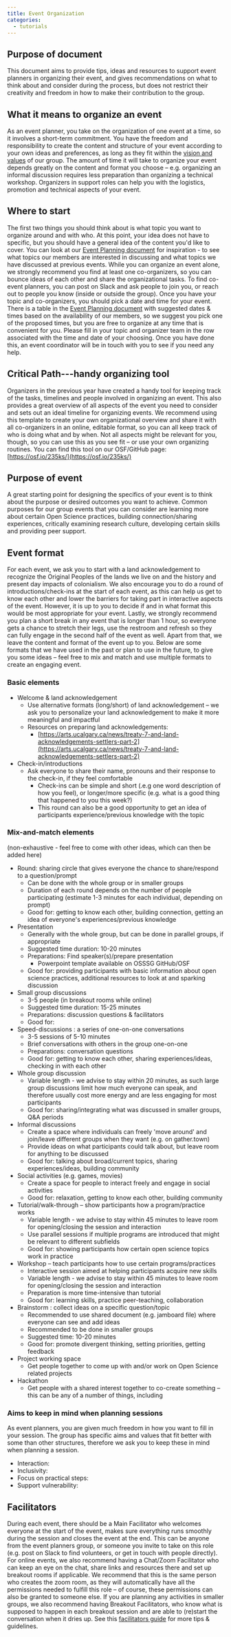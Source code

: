 ```yaml
---
title: Event Organization
categories:
  - tutorials
---
```


## Purpose of document

This document aims to provide tips, ideas and resources to support event planners in organizing their event, and gives recommendations on what to think about and consider during the process, but does not restrict their creativity and freedom in how to make their contribution to the group.

## What it means to organize an event

As an event planner, you take on the organization of one event at a time, so it involves a short-term commitment. You have the freedom and responsibility to create the content and structure of your event according to your own ideas and preferences, as long as they fit within the [vision and values](https://osf.io/htpg2/) of our group. The amount of time it will take to organize your event depends greatly on the content and format you choose – e.g. organizing an informal discussion requires less preparation than organizing a technical workshop. Organizers in support roles can help you with the logistics, promotion and technical aspects of your event.

## Where to start

The first two things you should think about is what topic you want to organize around and with who. At this point, your idea does not have to specific, but you should have a general idea of the content you'd like to cover. You can look at our [Event Planning document](https://docs.google.com/document/d/1lVpZ3pljEu9A6WsqLUFKDL--yv3yvycRhqrCxfswgdo/edit?usp=sharing) for inspiration - to see what topics our members are interested in discussing and what topics we have discussed at previous events. While you can organize an event alone, we strongly recommend you find at least one co-organizers, so you can bounce ideas of each other and share the organizational tasks. To find co-event planners, you can post on Slack and ask people to join you, or reach out to people you know (inside or outside the group). Once you have your topic and co-organizers, you should pick a date and time for your event. There is a table in the [Event Planning document](https://docs.google.com/document/d/1lVpZ3pljEu9A6WsqLUFKDL--yv3yvycRhqrCxfswgdo/edit?usp=sharing) with suggested dates &amp; times based on the availability of our members, so we suggest you pick one of the proposed times, but you are free to organize at any time that is convenient for you. Please fill in your topic and organizer team in the row associated with the time and date of your choosing. Once you have done this, an event coordinator will be in touch with you to see if you need any help.

## Critical Path---handy organizing tool

Organizers in the previous year have created a handy tool for keeping track of the tasks, timelines and people involved in organizing an event. This also provides a great overview of all aspects of the event you need to consider and sets out an ideal timeline for organizing events. We recommend using this template to create your own organizational overview and share it with all co-organizers in an online, editable format, so you can all keep track of who is doing what and by when. Not all aspects might be relevant for you, though, so you can use this as you see fit – or use your own organizing routines. You can find this tool on our OSF/GitHub page: [https://osf.io/235ks/](https://osf.io/235ks/)

## Purpose of event

A great starting point for designing the specifics of your event is to think about the purpose or desired outcomes you want to achieve. Common purposes for our group events that you can consider are learning more about certain Open Science practices, building connection/sharing experiences, critically examining research culture, developing certain skills and providing peer support.

## Event format

For each event, we ask you to start with a land acknowledgement to recognize the Original Peoples of the lands we live on and the history and present day impacts of colonialism. We also encourage you to do a round of introductions/check-ins at the start of each event, as this can help us get to know each other and lower the barriers for taking part in interactive aspects of the event. However, it is up to you to decide if and in what format this would be most appropriate for your event. Lastly, we strongly recommend you plan a short break in any event that is longer than 1 hour, so everyone gets a chance to stretch their legs, use the restroom and refresh so they can fully engage in the second half of the event as well. Apart from that, we leave the content and format of the event up to you. Below are some formats that we have used in the past or plan to use in the future, to give you some ideas – feel free to mix and match and use multiple formats to create an engaging event.

### Basic elements

- Welcome &amp; land acknowledgement
  - Use alternative formats (long/short) of land acknowledgement – we ask you to personalize your land acknowledgement to make it more meaningful and impactful
  - Resources on preparing land acknowledgements:
    - [https://arts.ucalgary.ca/news/treaty-7-and-land-acknowledgements-settlers-part-2](https://arts.ucalgary.ca/news/treaty-7-and-land-acknowledgements-settlers-part-2)
- Check-in/introductions
  - Ask everyone to share their name, pronouns and their response to the check-in, if they feel comfortable
    - Check-ins can be simple and short (.e.g one word description of how you feel), or longer/more specific (e.g. what is a good thing that happened to you this week?)
    - This round can also be a good opportunity to get an idea of participants experience/previous knowledge with the topic

### Mix-and-match elements

(non-exhaustive - feel free to come with other ideas, which can then be added here)

- Round: sharing circle that gives everyone the chance to share/respond to a question/prompt
  - Can be done with the whole group or in smaller groups
  - Duration of each round depends on the number of people participating (estimate 1-3 minutes for each individual, depending on prompt)
  - Good for: getting to know each other, building connection, getting an idea of everyone's experiences/previous knowledge
- Presentation
  - Generally with the whole group, but can be done in parallel groups, if appropriate
  - Suggested time duration: 10-20 minutes
  - Preparations: Find speaker(s)/prepare presentation
    - Powerpoint template available on OSSSG GitHub/OSF
  - Good for: providing participants with basic information about open science practices, additional resources to look at and sparking discussion
- Small group discussions 
  - 3-5 people (in breakout rooms while online)
  - Suggested time duration: 15-25 minutes
  - Preparations: discussion questions &amp; facilitators
  - Good for:
- Speed-discussions : a series of one-on-one conversations
  - 3-5 sessions of 5-10 minutes
  - Brief conversations with others in the group one-on-one
  - Preparations: conversation questions
  - Good for: getting to know each other, sharing experiences/ideas, checking in with each other
- Whole group discussion
  - Variable length - we advise to stay within 20 minutes, as such large group discussions limit how much everyone can speak, and therefore usually cost more energy and are less engaging for most participants
  - Good for: sharing/integrating what was discussed in smaller groups, Q&amp;A periods
- Informal discussions
  - Create a space where individuals can freely 'move around' and join/leave different groups when they want (e.g. on gather.town)
  - Provide ideas on what participants could talk about, but leave room for anything to be discussed
  - Good for: talking about broad/current topics, sharing experiences/ideas, building community
- Social activities (e.g. games, movies)
  - Create a space for people to interact freely and engage in social activities
  - Good for: relaxation, getting to know each other, building community
- Tutorial/walk-through – show participants how a program/practice works
  - Variable length - we advise to stay within 45 minutes to leave room for opening/closing the session and interaction
  - Use parallel sessions if multiple programs are introduced that might be relevant to different subfields
  - Good for: showing participants how certain open science topics work in practice
- Workshop – teach participants how to use certain programs/practices
  - Interactive session aimed at helping participants acquire new skills
  - Variable length - we advise to stay within 45 minutes to leave room for opening/closing the session and interaction
  - Preparation is more time-intensive than tutorial
  - Good for: learning skills, practice peer-teaching, collaboration
- Brainstorm : collect ideas on a specific question/topic
  - Recommended to use shared document (e.g. jamboard file) where everyone can see and add ideas
  - Recommended to be done in smaller groups
  - Suggested time: 10-20 minutes
  - Good for: promote divergent thinking, setting priorities, getting feedback
- Project working space
  - Get people together to come up with and/or work on Open Science related projects
- Hackathon
  - Get people with a shared interest together to co-create something – this can be any of a number of things, including

### Aims to keep in mind when planning sessions

As event planners, you are given much freedom in how you want to fill in your session. The group has specific aims and values that fit better with some than other structures, therefore we ask you to keep these in mind when planning a session.

- Interaction:
- Inclusivity:
- Focus on practical steps:
- Support vulnerability:

## Facilitators

During each event, there should be a Main Facilitator who welcomes everyone at the start of the event, makes sure everything runs smoothly during the session and closes the event at the end. This can be anyone from the event planners group, or someone you invite to take on this role (e.g. post on Slack to find volunteers, or get in touch with people directly). For online events, we also recommend having a Chat/Zoom Facilitator who can keep an eye on the chat, share links and resources there and set up breakout rooms if applicable. We recommend that this is the same person who creates the zoom room, as they will automatically have all the permissions needed to fulfill this role – of course, these permissions can also be granted to someone else. If you are planning any activities in smaller groups, we also recommend having Breakout Facilitators, who know what is supposed to happen in each breakout session and are able to (re)start the conversation when it dries up. See this [facilitators guide](https://osf.io/gszwb/) for more tips &amp; guidelines.

